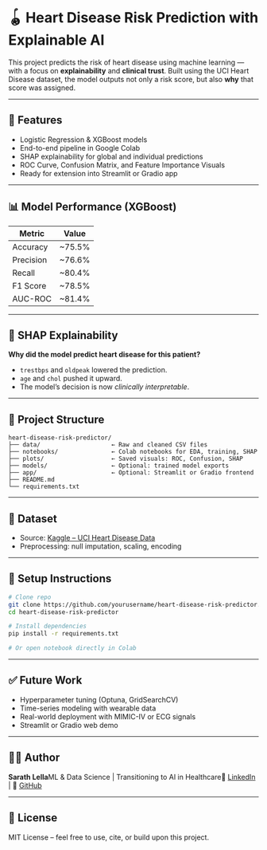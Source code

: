 # 🪀 Heart Disease Risk Prediction with Explainable AI

This project predicts the risk of heart disease using machine learning — with a focus on **explainability** and **clinical trust**. Built using the UCI Heart Disease dataset, the model outputs not only a risk score, but also **why** that score was assigned.

---

## 📌 Features

- Logistic Regression & XGBoost models
- End-to-end pipeline in Google Colab
- SHAP explainability for global and individual predictions
- ROC Curve, Confusion Matrix, and Feature Importance Visuals
- Ready for extension into Streamlit or Gradio app

---

## 📊 Model Performance (XGBoost)

| Metric    | Value   |
| --------- | ------- |
| Accuracy  | ~75.5% |
| Precision | ~76.6% |
| Recall    | ~80.4% |
| F1 Score  | ~78.5% |
| AUC-ROC   | ~81.4% |

---

## 🧠 SHAP Explainability

**Why did the model predict heart disease for this patient?**

- `trestbps` and `oldpeak` lowered the prediction.
- `age` and `chol` pushed it upward.
- The model’s decision is now *clinically interpretable*.

---

## 📁 Project Structure

```
heart-disease-risk-predictor/
├── data/                    ← Raw and cleaned CSV files
├── notebooks/               ← Colab notebooks for EDA, training, SHAP
├── plots/                   ← Saved visuals: ROC, Confusion, SHAP
├── models/                  ← Optional: trained model exports
├── app/                     ← Optional: Streamlit or Gradio frontend
├── README.md
└── requirements.txt
```

---

## 🧢 Dataset

- Source: [Kaggle – UCI Heart Disease Data](https://www.kaggle.com/datasets/redwankarimsony/heart-disease-data)
- Preprocessing: null imputation, scaling, encoding

---

## 🚀 Setup Instructions

```bash
# Clone repo
git clone https://github.com/yourusername/heart-disease-risk-predictor.git
cd heart-disease-risk-predictor

# Install dependencies
pip install -r requirements.txt

# Or open notebook directly in Colab
```

---

## ✅ Future Work

- Hyperparameter tuning (Optuna, GridSearchCV)
- Time-series modeling with wearable data
- Real-world deployment with MIMIC-IV or ECG signals
- Streamlit or Gradio web demo

---

## 👨‍⚕️ Author

**Sarath Lella**ML & Data Science | Transitioning to AI in Healthcare🔗 [LinkedIn](https://www.linkedin.com/in/sarathlella) | 🧠 [GitHub](https://github.com/sarathlella)

---

## 📌 License

MIT License – feel free to use, cite, or build upon this project.

